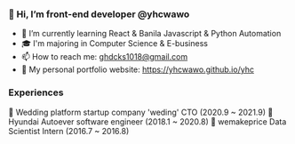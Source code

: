 ### 🍒 Hi, I’m front-end developer @yhcwawo

- 🌱 I’m currently learning React & Banila Javascript & Python Automation
- 🎓 I'm majoring in Computer Science & E-business
- 📫 How to reach me: ghdcks1018@gmail.com
- 🧐 My personal portfolio website: https://yhcwawo.github.io/yhc

### Experiences

🧬 Wedding platform startup company 'weding' CTO (2020.9 ~ 2021.9)
💚 Hyundai Autoever software engineer (2018.1 ~ 2020.8)
🐧 wemakeprice Data Scientist Intern (2016.7 ~ 2016.8)


<!---
yhcwawo/yhcwawo is a ✨ special ✨ repository because its `README.md` (this file) appears on your GitHub profile.
You can click the Preview link to take a look at your changes.
--->
